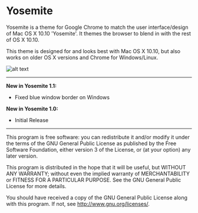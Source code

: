 Yosemite
================
Yosemite is a theme for Google Chrome to match the user interface/design of Mac OS X 10.10 'Yosemite'. It themes the browser to blend in with the rest of OS X 10.10.

This theme is designed for and looks best with Mac OS X 10.10, but also works on older OS X versions and Chrome for Windows/Linux.

![alt text](http://i.imgur.com/Q6uXvPA.png "Screenshot")

---------------------------------------------------------
__New in Yosemite 1.1:__
* Fixed blue window border on Windows

__New in Yosemite 1.0:__
* Initial Release

---------------------------------------------------------

This program is free software: you can redistribute it and/or modify
it under the terms of the GNU General Public License as published by
the Free Software Foundation, either version 3 of the License, or
(at your option) any later version.

This program is distributed in the hope that it will be useful,
but WITHOUT ANY WARRANTY; without even the implied warranty of
MERCHANTABILITY or FITNESS FOR A PARTICULAR PURPOSE.  See the
GNU General Public License for more details.

You should have received a copy of the GNU General Public License
along with this program.  If not, see <http://www.gnu.org/licenses/>.
